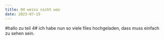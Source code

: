 ```yaml
---
title: 04 weiss nicht was
date: 2023-07-15
---
```

#hallo zu teil 4# ich habe nun  so viele files hochgeladen, dass muss einfach zu sehen sein.

